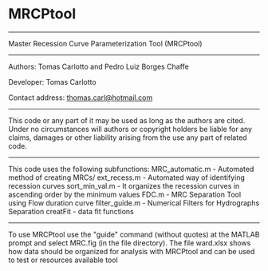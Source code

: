 # MRCPtool

*************************************************************************

 Master Recession Curve Parameterization Tool (MRCPtool)

*************************************************************************

Authors: Tomas Carlotto and Pedro Luiz Borges Chaffe

Developer: Tomas Carlotto

Contact address: thomas.carl@hotmail.com

*************************************************************************

This code or any part of it may be used as long as the authors are cited.
Under no circumstances will authors or copyright holders be liable for any claims,
damages or other liability arising from the use any part of related code.

*************************************************************************
  This code uses the following subfunctions:
           MRC_automatic.m   - Automated method of creating MRCs/
           ext_recess.m      - Automated way of identifying recession curves
           sort_min_val.m    - It organizes the recession curves in ascending 
                               order by the minimum values
           FDC.m             - MRC Separation Tool using Flow duration curve
           filter_guide.m    - Numerical Filters for Hydrographs Separation
           creatFit          - data fit functions

**************************************************************************

To use MRCPtool use the "guide" command (without quotes) at the MATLAB prompt and select MRC.fig (in the file directory).
The file ward.xlsx shows how data should be organized for analysis with MRCPtool and can be used to test or resources available tool
